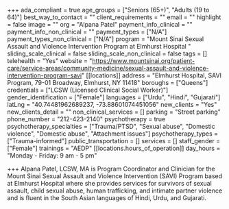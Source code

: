 +++
ada_compliant = true
age_groups = ["Seniors (65+)", "Adults (19 to 64)"]
best_way_to_contact = ""
client_requirements = ""
email = ""
highlight = false
image = ""
org = "Alpana Patel"
payment_info_clinical = ""
payment_info_non_clinical = ""
payment_types = ["N/A"]
payment_types_non_clinical = ["N/A"]
program = "Mount Sinai Sexual Assault and Violence Intervention Program at Elmhurst Hospital "
sliding_scale_clinical = false
sliding_scale_non_clinical = false
tags = []
telehealth = "Yes"
website = "https://www.mountsinai.org/patient-care/service-areas/community-medicine/sexual-assault-and-violence-intervention-program-savi"
[[locations]]
address = "Elmhurst Hospital, SAVI Program, 79-01 Broadway, Elmhurst, NY 11418"
boroughs = ["Queens"]
credentials = ["LCSW (Licensed Clinical Social Worker)"]
gender_identification = ["Female"]
languages = ["Urdu", "Hindi", "Gujarati"]
latLng = "40.74481962689237, -73.88601074451056"
new_clients = "Yes"
new_clients_detail = ""
non_clinical_services = []
parking = "Street parking"
phone_number = "212-423-2140"
psychotherapy = true
psychotherapy_specialties = ["Trauma/PTSD", "Sexual abuse", "Domestic violence", "Domestic abuse", "Attachment issues"]
psychotherapy_types = ["Trauma-informed"]
public_transportation = []
services = []
staff_gender = ["Female"]
trainings = "AEDP"
[[locations.hours_of_operation]]
day_hours = "Monday - Friday: 9 am - 5 pm"

+++
Alpana Patel, LCSW, MA is Program Coordinator and Clinician for the Mount Sinai Sexual Assault and Violence Intervention (SAVI) Program based at Elmhurst Hospital where she provides services for survivors of sexual assault, child sexual abuse, human trafficking, and intimate partner violence and is fluent in the South Asian languages of Hindi, Urdu, and Gujarati.